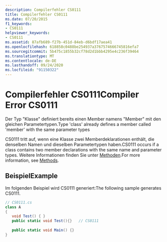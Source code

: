```yaml
---
description: Compilerfehler CS0111
title: Compilerfehler CS0111
ms.date: 07/20/2015
f1_keywords:
- CS0111
helpviewer_keywords:
- CS0111
ms.assetid: 87afb689-f27b-451d-84eb-d6bdf17aea41
ms.openlocfilehash: 618858c0488be254937a3767574666745816efa7
ms.sourcegitcommit: 5b475c1855b32cf78d2d1bbb4295e4c236f39464
ms.translationtype: MT
ms.contentlocale: de-DE
ms.lasthandoff: 09/24/2020
ms.locfileid: "91150322"
---
```

# <a name="compiler-error-cs0111"></a><span data-ttu-id="ff085-103">Compilerfehler CS0111</span><span class="sxs-lookup"><span data-stu-id="ff085-103">Compiler Error CS0111</span></span>

<span data-ttu-id="ff085-104">Der Typ "Klasse" definiert bereits einen Member namens "Member" mit den gleichen Parametertypen.</span><span class="sxs-lookup"><span data-stu-id="ff085-104">Type 'class' already defines a member called 'member' with the same parameter types</span></span>  
  
 <span data-ttu-id="ff085-105">CS0111 tritt auf, wenn eine Klasse zwei Memberdeklarationen enthält, die denselben Namen und dieselben Parametertypen haben.</span><span class="sxs-lookup"><span data-stu-id="ff085-105">CS0111 occurs if a class contains two member declarations with the same name and parameter types.</span></span> <span data-ttu-id="ff085-106">Weitere Informationen finden Sie unter [Methoden](../programming-guide/classes-and-structs/methods.md).</span><span class="sxs-lookup"><span data-stu-id="ff085-106">For more information, see [Methods](../programming-guide/classes-and-structs/methods.md).</span></span>  
  
## <a name="example"></a><span data-ttu-id="ff085-107">Beispiel</span><span class="sxs-lookup"><span data-stu-id="ff085-107">Example</span></span>  

 <span data-ttu-id="ff085-108">Im folgenden Beispiel wird CS0111 generiert:</span><span class="sxs-lookup"><span data-stu-id="ff085-108">The following sample generates CS0111.</span></span>  
  
```csharp  
// CS0111.cs  
class A  
{  
   void Test() { }  
   public static void Test(){}   // CS0111  
  
   public static void Main() {}  
}  
```
